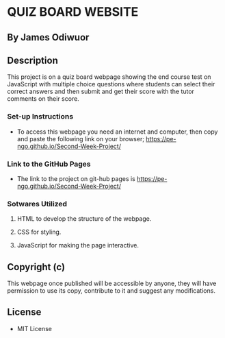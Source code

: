 # QUIZ BOARD WEBSITE

## By James Odiwuor

## Description

This project is on a quiz board webpage showing the end course test on JavaScript with multiple choice questions where students can select their correct answers and then submit and get their score with the tutor comments on their score.

### Set-up Instructions

- To access this webpage you need an internet and computer, then copy and paste the following link on your browser; https://pe-ngo.github.io/Second-Week-Project/

### Link to the GitHub Pages

- The link to the project on git-hub pages is https://pe-ngo.github.io/Second-Week-Project/

### Sotwares Utilized

1. HTML to develop the structure of the webpage.

2. CSS for styling.

3. JavaScript for making the page interactive.

## Copyright (c)

This webpage once published will be accessible by anyone, they will have permission to use its copy, contribute to it and suggest any modifications.

## License

- MIT License
